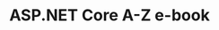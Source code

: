 ﻿---
type: tutorial
id: aspnet-core-a-z-e-book
title: ASP.NET Core A-Z e-book
img:
link: https://wakeupandcode.com/release-asp-net-core-a-z-ebook/
content: This is a great way to learn ASP.NET Core key concepts, with A-Z deep dives on important concepts and features from “Authentication & Authorization” to “Zero-Downtime Web Apps”.
---